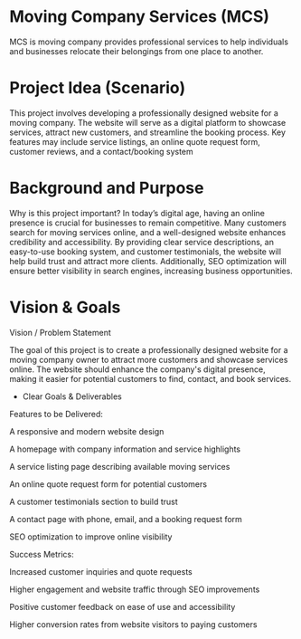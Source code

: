 # Moving Company Services (MCS)
MCS is moving company provides professional services to help individuals and businesses relocate their belongings from one place to another.
# Project Idea (Scenario) 

This project involves developing a professionally designed website for a moving company. The website will serve as a digital platform to showcase services, attract new customers, and streamline the booking process. Key features may include service listings, an online quote request form, customer reviews, and a contact/booking system
# Background and Purpose 

Why is this project important? 
In today’s digital age, having an online presence is crucial for businesses to remain competitive. Many customers search for moving services online, and a well-designed website enhances credibility and accessibility. By providing clear service descriptions, an easy-to-use booking system, and customer testimonials, the website will help build trust and attract more clients. Additionally, SEO optimization will ensure better visibility in search engines, increasing business opportunities. 
# Vision & Goals 

Vision / Problem Statement 

The goal of this project is to create a professionally designed website for a moving company owner to attract more customers and showcase services online. The website should enhance the company's digital presence, making it easier for potential customers to find, contact, and book services. 

* Clear Goals & Deliverables 

Features to be Delivered: 

A responsive and modern website design 

A homepage with company information and service highlights 

A service listing page describing available moving services 

An online quote request form for potential customers 

A customer testimonials section to build trust 

A contact page with phone, email, and a booking request form 

SEO optimization to improve online visibility 

Success Metrics: 

Increased customer inquiries and quote requests 

Higher engagement and website traffic through SEO improvements 

Positive customer feedback on ease of use and accessibility 

Higher conversion rates from website visitors to paying customers 
